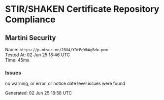# STIR/SHAKEN Certificate Repository Compliance

## Martini Security

Name: `https://p.mtsec.me/2884/YDtPgWkWgBdx.pem`\
Tested At: 02 Jun 25 18:46 UTC\
Time: 45ms

### Issues

no warning, or error, or notice date level issues were found

Generated: 02 Jun 25 18:58 UTC